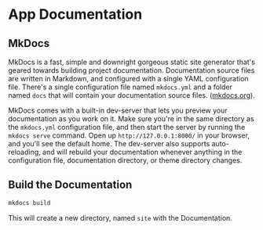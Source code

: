 # App Documentation

## MkDocs

MkDocs is a fast, simple and downright gorgeous static site generator that's geared towards building project documentation. Documentation source files are written in Markdown, and configured with a single YAML configuration file. There's a single configuration file named `mkdocs.yml` and a folder named `docs` that will contain your documentation source files. ([mkdocs.org](https://www.mkdocs.org/)).

MkDocs comes with a built-in dev-server that lets you preview your documentation as you work on it. Make sure you're in the same directory as the `mkdocs.yml` configuration file, and then start the server by running the `mkdocs serve` command. Open up `http://127.0.0.1:8000/` in your browser, and you'll see the default home. The dev-server also supports auto-reloading, and will rebuild your documentation whenever anything in the configuration file, documentation directory, or theme directory changes.

## Build the Documentation

```bash
mkdocs build
```

This will create a new directory, named `site` with the Documentation.
